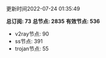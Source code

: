 更新时间2022-07-24 01:35:49

**总订阅: 73**
**总节点: 2835**
**有效节点: 536**
- v2ray节点: 90
- ss节点: 391
- trojan节点: 55
